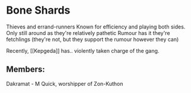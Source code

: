 # Bone Shards
Thieves and errand-runners
Known for efficiency and playing both sides.
Only still around as they're relatively pathetic
Rumour has it they're fetchlings (they're not, but they support the rumour however they can)

Recently, [[Kepgeda]] has.. violently taken charge of the gang.

## Members:
Dakramat - M Quick, worshipper of Zon-Kuthon
